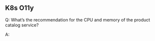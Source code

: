 ## K8s O11y
Q: What’s the recommendation for the CPU and memory of the product catalog service?

A: 
